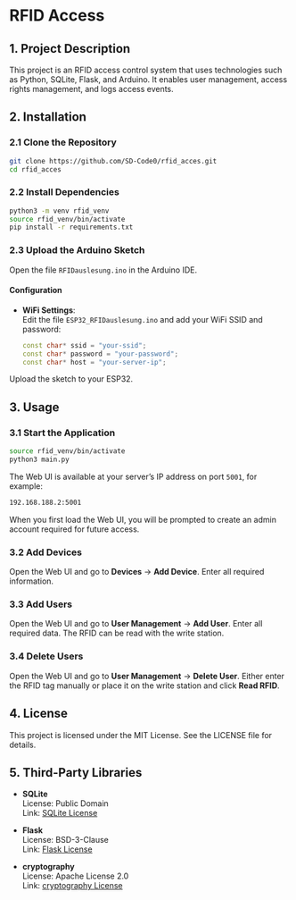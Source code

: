 # RFID Access

## 1. Project Description
This project is an RFID access control system that uses technologies such as Python, SQLite, Flask, and Arduino. It enables user management, access rights management, and logs access events.

## 2. Installation

### 2.1 Clone the Repository
```sh
git clone https://github.com/SD-Code0/rfid_acces.git
cd rfid_acces
```

### 2.2 Install Dependencies
```sh
python3 -m venv rfid_venv
source rfid_venv/bin/activate
pip install -r requirements.txt
```

### 2.3 Upload the Arduino Sketch
Open the file `RFIDauslesung.ino` in the Arduino IDE.

#### Configuration
- **WiFi Settings**:  
  Edit the file `ESP32_RFIDauslesung.ino` and add your WiFi SSID and password:
  ```c++
  const char* ssid = "your-ssid";
  const char* password = "your-password";
  const char* host = "your-server-ip";
  ```
  
Upload the sketch to your ESP32.

## 3. Usage

### 3.1 Start the Application
```sh
source rfid_venv/bin/activate
python3 main.py
```
The Web UI is available at your server’s IP address on port `5001`, for example:
```sh
192.168.188.2:5001
```
When you first load the Web UI, you will be prompted to create an admin account required for future access.

### 3.2 Add Devices
Open the Web UI and go to **Devices** → **Add Device**. Enter all required information.

### 3.3 Add Users
Open the Web UI and go to **User Management** → **Add User**. Enter all required data. The RFID can be read with the write station.

### 3.4 Delete Users
Open the Web UI and go to **User Management** → **Delete User**. Either enter the RFID tag manually or place it on the write station and click **Read RFID**.

## 4. License
This project is licensed under the MIT License. See the LICENSE file for details.

## 5. Third-Party Libraries
- **SQLite**  
  License: Public Domain  
  Link: [SQLite License](https://www.sqlite.org/copyright.html)

- **Flask**  
  License: BSD-3-Clause  
  Link: [Flask License](https://github.com/pallets/flask/blob/main/LICENSE.rst)

- **cryptography**  
  License: Apache License 2.0  
  Link: [cryptography License](https://github.com/pyca/cryptography/blob/main/LICENSE)


